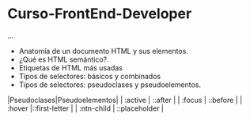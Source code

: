 # Curso-FrontEnd-Developer

...

- Anatomía de un documento HTML y sus elementos.
- ¿Qué es HTML semántico?.
- Etiquetas de HTML más usadas
- Tipos de selectores: básicos y combinados
- Tipos de selectores: pseudoclases y pseudoelementos.

|Pseudoclases|Pseudoelementos|
|   :active  |    ::after    |
|   :focus   |    ::before   |
|   :hover   |::first-letter |
| :ntn-child | ::placeholder |
